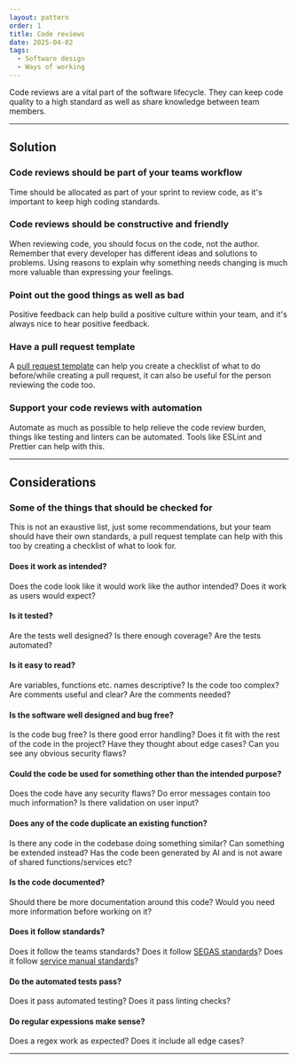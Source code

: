 ```yaml
---
layout: pattern
order: 1
title: Code reviews
date: 2025-04-02
tags:
  - Software design
  - Ways of working
---
```


Code reviews are a vital part of the software lifecycle. They can keep code quality to a high standard as well as share knowledge between team members.

---

## Solution

### Code reviews should be part of your teams workflow

Time should be allocated as part of your sprint to review code, as it's important to keep high coding standards.

### Code reviews should be constructive and friendly

When reviewing code, you should focus on the code, not the author. Remember that every developer has different ideas and solutions to problems. Using reasons to explain why something needs changing is much more valuable than expressing your feelings.

### Point out the good things as well as bad

Positive feedback can help build a positive culture within your team, and it's always nice to hear positive feedback.

### Have a pull request template

A [pull request template](https://docs.github.com/en/communities/using-templates-to-encourage-useful-issues-and-pull-requests/creating-a-pull-request-template-for-your-repository) can help you create a checklist of what to do before/while creating a pull request, it can also be useful for the person reviewing the code too. 

### Support your code reviews with automation

Automate as much as possible to help relieve the code review burden, things like testing and linters can be automated. Tools like ESLint and Prettier can help with this.

---

## Considerations

### Some of the things that should be checked for

This is not an exaustive list, just some recommendations, but your team should have their own standards, a pull request template can help with this too by creating a checklist of what to look for.

#### Does it work as intended?

Does the code look like it would work like the author intended? Does it work as users would expect?

#### Is it tested?

Are the tests well designed? Is there enough coverage? Are the tests automated?

#### Is it easy to read?

Are variables, functions etc. names descriptive? Is the code too complex? Are comments useful and clear? Are the comments needed?

#### Is the software well designed and bug free?

Is the code bug free? Is there good error handling? Does it fit with the rest of the code in the project? Have they thought about edge cases? Can you see any obvious security flaws?

#### Could the code be used for something other than the intended purpose?

Does the code have any security flaws? Do error messages contain too much information? Is there validation on user input?

#### Does any of the code duplicate an existing function?

Is there any code in the codebase doing something similar? Can something be extended instead? Has the code been generated by AI and is not aware of shared functions/services etc?

#### Is the code documented?

Should there be more documentation around this code? Would you need more information before working on it?

#### Does it follow standards?

Does it follow the teams standards? Does it follow [SEGAS standards](/standards/)? Does it follow [service manual standards](https://www.gov.uk/service-manual)?

#### Do the automated tests pass?

Does it pass automated testing? Does it pass linting checks?

#### Do regular expessions make sense?

Does a regex work as expected? Does it include all edge cases?

---
